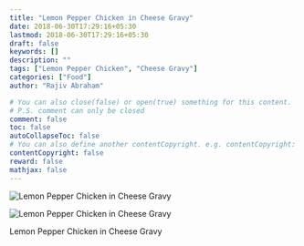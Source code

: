 ```yaml
---
title: "Lemon Pepper Chicken in Cheese Gravy"
date: 2018-06-30T17:29:16+05:30
lastmod: 2018-06-30T17:29:16+05:30
draft: false
keywords: []
description: ""
tags: ["Lemon Pepper Chicken", "Cheese Gravy"]
categories: ["Food"]
author: "Rajiv Abraham"

# You can also close(false) or open(true) something for this content.
# P.S. comment can only be closed
comment: false
toc: false
autoCollapseToc: false
# You can also define another contentCopyright. e.g. contentCopyright: "This is another copyright."
contentCopyright: false
reward: false
mathjax: false
---
```


![Lemon Pepper Chicken in Cheese Gravy](https://res.cloudinary.com/abraham/image/upload/v1530359431/IMG_20180630_141112.jpg "Lemon Pepper Chicken in Cheese Gravy")

![Lemon Pepper Chicken in Cheese Gravy](https://res.cloudinary.com/abraham/image/upload/v1530359458/IMG_20180630_141249.jpg "Lemon Pepper Chicken in Cheese Gravy")

Lemon Pepper Chicken in Cheese Gravy